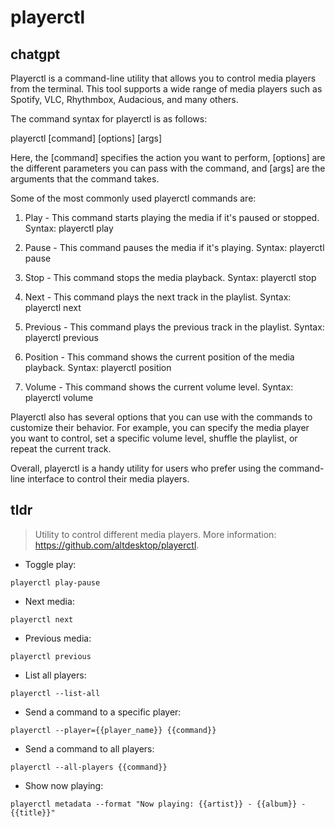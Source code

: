 # playerctl 
## chatgpt 
Playerctl is a command-line utility that allows you to control media players from the terminal. This tool supports a wide range of media players such as Spotify, VLC, Rhythmbox, Audacious, and many others.

The command syntax for playerctl is as follows:

playerctl [command] [options] [args]

Here, the [command] specifies the action you want to perform, [options] are the different parameters you can pass with the command, and [args] are the arguments that the command takes.

Some of the most commonly used playerctl commands are:

1. Play - This command starts playing the media if it's paused or stopped.
Syntax: playerctl play

2. Pause - This command pauses the media if it's playing.
Syntax: playerctl pause

3. Stop - This command stops the media playback.
Syntax: playerctl stop

4. Next - This command plays the next track in the playlist.
Syntax: playerctl next

5. Previous - This command plays the previous track in the playlist.
Syntax: playerctl previous

6. Position - This command shows the current position of the media playback.
Syntax: playerctl position

7. Volume - This command shows the current volume level.
Syntax: playerctl volume

Playerctl also has several options that you can use with the commands to customize their behavior. For example, you can specify the media player you want to control, set a specific volume level, shuffle the playlist, or repeat the current track.

Overall, playerctl is a handy utility for users who prefer using the command-line interface to control their media players. 

## tldr 
 
> Utility to control different media players.
> More information: <https://github.com/altdesktop/playerctl>.

- Toggle play:

`playerctl play-pause`

- Next media:

`playerctl next`

- Previous media:

`playerctl previous`

- List all players:

`playerctl --list-all`

- Send a command to a specific player:

`playerctl --player={{player_name}} {{command}}`

- Send a command to all players:

`playerctl --all-players {{command}}`

- Show now playing:

`playerctl metadata --format "Now playing: {{artist}} - {{album}} - {{title}}"`
